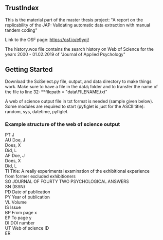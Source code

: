 ## TrustIndex

This is the material part of the master thesis project: "A report on the replicability of the JAP: Validating automatic data extraction with manual tandem coding"

Link to the OSF page: https://osf.io/e9yqj/

The history.wos file contains the search history on Web of Science for the years 2000 - 01.02.2019 of "Journal of Applied Psychology"

## Getting Started

Download the SciSelect.py file, output, and data directory to make things work. Make sure to have a file in the data\ folder and to transfer the name of the file to line 32: **filepath = "data\FILENAME.txt" 

A web of science output file in txt format is needed (sample given below). <br/>
Some modules are required to start (pyfiglet is just for the ASCII title): random, sys, datetime, pyfiglet.

### Example structure of the web of science output
PT J<br/>
AU Doe, J<br/>
   Does, X<br/>
   Did, L<br/>
AF Doe, J<br/>
   Does, X<br/>
   Did, L<br/>
TI Title: A really experimental examination of the exhibitional experience from former excluded exhibitioners <br/>
SO JOURNAL OF FOURTY TWO PSYCHOLOGICAL ANSWERS<br/>
SN (ISSN)<br/>
PD Date of publication<br/>
PY Year of publication<br/>
VL Volume<br/>
IS Issue<br/>
BP From page x<br/>
EP To page y<br/>
DI DOI number<br/>
UT Web of science ID<br/>
ER<br/><br/>
